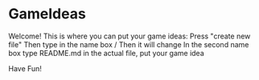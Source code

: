 # GameIdeas
Welcome! This is where you can put your game ideas:
Press "create new file"
Then type in the name box
<whatyouarenamingyourgame>/
Then it will change
In the second name box
type
README.md
in the actual file, put your game idea

Have Fun!
